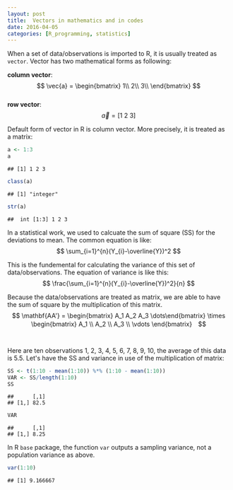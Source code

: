 ```yaml
---
layout: post
title:  Vectors in mathematics and in codes
date: 2016-04-05
categories: [R_programming, statistics]
---
```

When a set of data/observations is imported to R, it is usually treated as `vector`. Vector has two mathematical forms as following:  

**column vector**:  
$$ \vec{a} = \begin{bmatrix}
 1\\
 2\\
 3\\
\end{bmatrix} $$  
**row vector**:  
$$ \vec{a} = [ 1\ 2\ 3 ] $$

Default form of vector in R is column vector. More precisely, it is treated as a matrix:  

```r
a <- 1:3
a
```

```
## [1] 1 2 3
```

```r
class(a)
```

```
## [1] "integer"
```

```r
str(a)
```

```
##  int [1:3] 1 2 3
```

In a statistical work, we used to calcuate the sum of square (SS) for the deviations to mean. The common equation is like:  
$$ \sum_{i=1}^{n}(Y_{i}-\overline{Y})^2 $$  

This is the fundemental for calculating the variance of this set of data/observations. The equation of variance is like this:  
$$ \frac{\sum_{i=1}^{n}(Y_{i}-\overline{Y})^2}{n} $$  

Because the data/observations are treated as matrix, we are able to have the sum of square by the multiplication of this matrix.  
$$ \mathbf{AA'} = 
\begin{bmatrix} A_1 A_2 A_3 \dots\end{bmatrix}
\times
\begin{bmatrix}
   A_1 \\
   A_2 \\
   A_3 \\
   \vdots
\end{bmatrix}　$$　　

Here are ten observations 1, 2, 3, 4, 5, 6, 7, 8, 9, 10, the average of this data is 5.5. Let's have the SS and variance in use of the multiplication of matrix:  

```r
SS <- t(1:10 - mean(1:10)) %*% (1:10 - mean(1:10)) 
VAR <- SS/length(1:10)
SS
```

```
##      [,1]
## [1,] 82.5
```

```r
VAR
```

```
##      [,1]
## [1,] 8.25
```

In R `base` package, the function `var` outputs a sampling variance, not a population variance as above.

```r
var(1:10)
```

```
## [1] 9.166667
```

